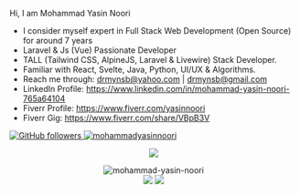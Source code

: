 <!--
**Mohammad-Yasin-Noori/Mohammad-Yasin-Noori** is a ✨ _special_ ✨ repository because its `README.md` (this file) appears on your GitHub profile.

Here are some ideas to get you started:
-->
Hi, I am Mohammad Yasin Noori<br>
- I consider myself expert in Full Stack Web Development (Open Source) for around 7 years <br>
- Laravel & Js (Vue) Passionate Developer<br>
- TALL (Tailwind CSS, AlpineJS, Laravel & Livewire) Stack Developer.<br>
- Familiar with React, Svelte, Java, Python, UI/UX & Algorithms.<br>
- Reach me through: drmynsb@yahoo.com | drmynsb@gmail.com<br>
- LinkedIn Profile: https://www.linkedin.com/in/mohammad-yasin-noori-765a64104
- Fiverr Profile: https://www.fiverr.com/yasinnoori
- Fiverr Gig: https://www.fiverr.com/share/VBpB3V
 <a href="https://github.com/mohammad-yasin-noori" target="_blank">
    <img alt="GitHub followers" src="https://img.shields.io/github/followers/mohammad-yasin-noori?label=Github&style=flat">
  </a>
  <a href="https://github.com/mohammad-yasin-noori" target="_blank">
    <img src="https://komarev.com/ghpvc/?username=mohammad-yasin-noori&label=Views&color=brightgreen&style=flat" alt="mohammadyasinnoori" />
  </a>

<p align="center">
    <img src="https://github-profile-summary-cards.vercel.app/api/cards/profile-details?username=Mohammad-Yasin-Noori&theme=monokai">
</p>
<p align="center">
    <img src="https://github-readme-stats.vercel.app/api/top-langs?username=mohammad-yasin-noori&show_icons=true&locale=en&layout=compact&theme=monokai-metallian&hider_border=false&bg_color=1F222E" alt="mohammad-yasin-noori" /><br>
    <img src="https://streak-stats.demolab.com/?user=Mohammad-Yasin-Noori&theme=monokai-metallian&hide_border=false">
    <img src="https://github-readme-stats.vercel.app/api?username=Mohammad-Yasin-Noori&show_icons=true&theme=monokai-metallian&bg_color=1F222E">
</p>
